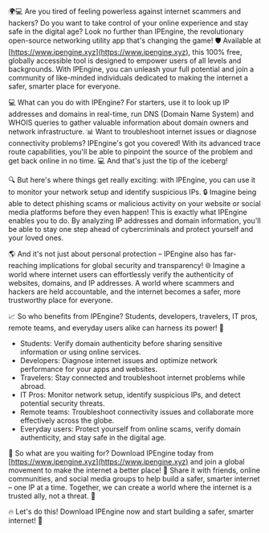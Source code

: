 🌍💻 Are you tired of feeling powerless against internet scammers and hackers? Do you want to take control of your online experience and stay safe in the digital age? Look no further than IPEngine, the revolutionary open-source networking utility app that's changing the game! 🛡️ Available at [https://www.ipengine.xyz](https://www.ipengine.xyz), this 100% free, globally accessible tool is designed to empower users of all levels and backgrounds. With IPEngine, you can unleash your full potential and join a community of like-minded individuals dedicated to making the internet a safer, smarter place for everyone.

💻 What can you do with IPEngine? For starters, use it to look up IP addresses and domains in real-time, run DNS (Domain Name System) and WHOIS queries to gather valuable information about domain owners and network infrastructure. 📊 Want to troubleshoot internet issues or diagnose connectivity problems? IPEngine's got you covered! With its advanced trace route capabilities, you'll be able to pinpoint the source of the problem and get back online in no time. 💻 And that's just the tip of the iceberg!

🔍 But here's where things get really exciting: with IPEngine, you can use it to monitor your network setup and identify suspicious IPs. 🔒 Imagine being able to detect phishing scams or malicious activity on your website or social media platforms before they even happen! This is exactly what IPEngine enables you to do. By analyzing IP addresses and domain information, you'll be able to stay one step ahead of cybercriminals and protect yourself and your loved ones.

🌎 And it's not just about personal protection – IPEngine also has far-reaching implications for global security and transparency! 🌐 Imagine a world where internet users can effortlessly verify the authenticity of websites, domains, and IP addresses. A world where scammers and hackers are held accountable, and the internet becomes a safer, more trustworthy place for everyone.

📈 So who benefits from IPEngine? Students, developers, travelers, IT pros, remote teams, and everyday users alike can harness its power! 🌟

* Students: Verify domain authenticity before sharing sensitive information or using online services.
* Developers: Diagnose internet issues and optimize network performance for your apps and websites.
* Travelers: Stay connected and troubleshoot internet problems while abroad.
* IT Pros: Monitor network setup, identify suspicious IPs, and detect potential security threats.
* Remote teams: Troubleshoot connectivity issues and collaborate more effectively across the globe.
* Everyday users: Protect yourself from online scams, verify domain authenticity, and stay safe in the digital age.

🚀 So what are you waiting for? Download IPEngine today from [https://www.ipengine.xyz](https://www.ipengine.xyz) and join a global movement to make the internet a better place! 🌟 Share it with friends, online communities, and social media groups to help build a safer, smarter internet – one IP at a time. Together, we can create a world where the internet is a trusted ally, not a threat. 💪

🔥 Let's do this! Download IPEngine now and start building a safer, smarter internet! 🚀